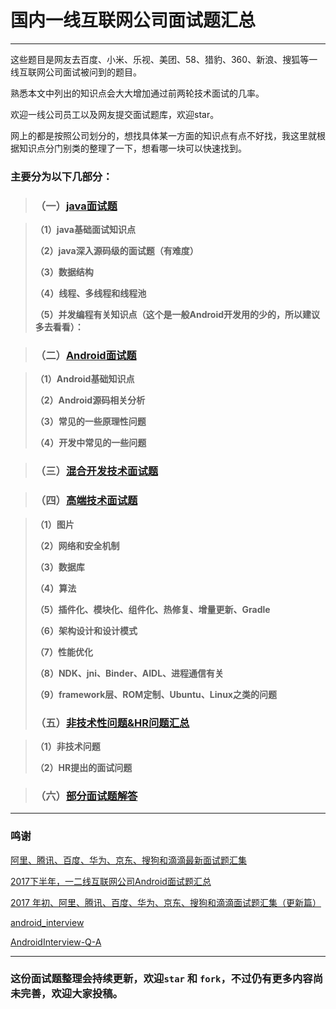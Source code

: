 # 国内一线互联网公司面试题汇总

----

这些题目是网友去百度、小米、乐视、美团、58、猎豹、360、新浪、搜狐等一线互联网公司面试被问到的题目。

熟悉本文中列出的知识点会大大增加通过前两轮技术面试的几率。

欢迎一线公司员工以及网友提交面试题库，欢迎star。

网上的都是按照公司划分的，想找具体某一方面的知识点有点不好找，我这里就根据知识点分门别类的整理了一下，想看哪一块可以快速找到。

### 主要分为以下几部分：

> ### （一）[java面试题](https://github.com/AweiLoveAndroid/CommonDevKnowledge/blob/master/interview/contents/java%E9%9D%A2%E8%AF%95%E9%A2%98.md)

>**（1）java基础面试知识点**
>
>**（2）java深入源码级的面试题（有难度）**
>
>**（3）数据结构**
>
>**（4）线程、多线程和线程池**
>
>**（5）并发编程有关知识点（这个是一般Android开发用的少的，所以建议多去看看）：**

> ### （二）[Android面试题](https://github.com/AweiLoveAndroid/CommonDevKnowledge/blob/master/interview/contents/Android%E9%9D%A2%E8%AF%95%E9%A2%98.md)

>**（1）Android基础知识点**
>
>**（2）Android源码相关分析**
>
>**（3）常见的一些原理性问题**
>
>**（4）开发中常见的一些问题**

> ### （三）[混合开发技术面试题](https://github.com/AweiLoveAndroid/CommonDevKnowledge/blob/master/interview/contents/%E6%B7%B7%E5%90%88%E5%BC%80%E5%8F%91%E6%8A%80%E6%9C%AF%E9%9D%A2%E8%AF%95%E9%A2%98.md)

> ### （四）[高端技术面试题](https://github.com/AweiLoveAndroid/CommonDevKnowledge/blob/master/interview/contents/%E9%AB%98%E7%AB%AF%E6%8A%80%E6%9C%AF%E9%9D%A2%E8%AF%95%E9%A2%98.md)

>**（1）图片**
>
>**（2）网络和安全机制**
>
>**（3）数据库**
>
>**（4）算法**
>
>**（5）插件化、模块化、组件化、热修复、增量更新、Gradle**
>
>**（6）架构设计和设计模式**
>
>**（7）性能优化**
>
>**（8）NDK、jni、Binder、AIDL、进程通信有关**
>
>**（9）framework层、ROM定制、Ubuntu、Linux之类的问题**
>
> ### （五）[非技术性问题&HR问题汇总](https://github.com/AweiLoveAndroid/CommonDevKnowledge/blob/master/interview/contents/%E9%9D%9E%E6%8A%80%E6%9C%AF%E6%80%A7%E9%97%AE%E9%A2%98%26HR%E9%97%AE%E9%A2%98%E6%B1%87%E6%80%BB.md)

>**（1）非技术问题**
>
>**（2）HR提出的面试问题**

> ### （六）[部分面试题解答](https://github.com/AweiLoveAndroid/CommonDevKnowledge/tree/master/interview/answers)

----

### 鸣谢

[阿里、腾讯、百度、华为、京东、搜狗和滴滴最新面试题汇集](https://mp.weixin.qq.com/s?__biz=MzIyMjQ0MTU0NA==&mid=2247484617&idx=1&sn=3734e643d241ac9615424dd44462ee2d&chksm=e82c3deedf5bb4f82e7be0823739774a0a2cf8372284c8409471c2752fea1f367ca3f6857795&mpshare=1&scene=23&srcid=1128DKotEvTe4dheaTextbqp#rd)

[2017下半年，一二线互联网公司Android面试题汇总](https://zhuanlan.zhihu.com/p/30016683)

[2017 年初、阿里、腾讯、百度、华为、京东、搜狗和滴滴面试题汇集（更新篇）](https://zhuanlan.zhihu.com/p/26327485)

[android_interview](https://github.com/LRH1993/android_interview)

[AndroidInterview-Q-A](https://github.com/JackyAndroid/AndroidInterview-Q-A)


----
### 这份面试题整理会持续更新，欢迎`star` 和 `fork`，不过仍有更多内容尚未完善，欢迎大家投稿。
